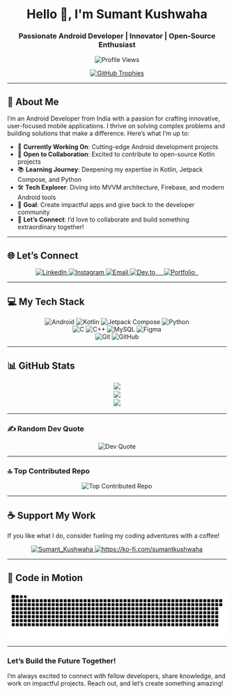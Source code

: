 <h1 align="center">Hello 👋, I'm Sumant Kushwaha</h1>
<h3 align="center">Passionate Android Developer | Innovator | Open-Source Enthusiast</h3>

<p align="center">
  <img src="https://komarev.com/ghpvc/?username=sumant-kushwaha&label=Profile%20Views&color=0e75b6&style=flat" alt="Profile Views" />
</p>

<p align="center">
  <a href="https://github.com/ryo-ma/github-profile-trophy">
    <img src="https://github-profile-trophy.vercel.app/?username=sumant-kushwaha&theme=onedark&column=5&margin-w=15&title=Commit,Stars,Followers,Repositories,Experience" alt="GitHub Trophies" />
  </a>
</p>



---

## 🚀 About Me
I’m an Android Developer from India with a passion for crafting innovative, user-focused mobile applications. I thrive on solving complex problems and building solutions that make a difference. Here’s what I’m up to:

- 🌟 **Currently Working On**: Cutting-edge Android development projects  
- 🤝 **Open to Collaboration**: Excited to contribute to open-source Kotlin projects  
- 📚 **Learning Journey**: Deepening my expertise in Kotlin, Jetpack Compose, and Python  
- 🛠 **Tech Explorer**: Diving into MVVM architecture, Firebase, and modern Android tools  
- 🎯 **Goal**: Create impactful apps and give back to the developer community  
- 📩 **Let’s Connect**: I’d love to collaborate and build something extraordinary together!

---

## 🌐 Let’s Connect
<p align="center">
  <a href="https://linkedin.com/in/sumant-kushwaha" target="_blank">
    <img src="https://img.shields.io/badge/LinkedIn-%230077B5.svg?style=for-the-badge&logo=linkedin&logoColor=white" alt="LinkedIn" />
  </a>
  <a href="https://instagram.com/Sumant_Kushwaha.dev" target="_blank">
    <img src="https://img.shields.io/badge/Instagram-%23E4405F.svg?style=for-the-badge&logo=instagram&logoColor=white" alt="Instagram" />
  </a>
  <a href="mailto:SumantKushwaha.dev@gmail.com" target="_blank">
    <img src="https://img.shields.io/badge/Email-D14836?style=for-the-badge&logo=gmail&logoColor=white" alt="Email" />
  </a>
  <a href="https://dev.to/sumant_kushwaha" target="_blank">
    <img src="https://img.shields.io/badge/Dev.to-0A0A0A?style=for-the-badge&logo=dev.to&logoColor=white" alt="Dev.to" />
  </a>
  <a href="https://sumantportf.netlify.app/" target="_blank">     
    <img src="https://img.shields.io/badge/Portfolio-12100E?style=for-the-badge&logo=vercel&logoColor=white" alt="Portfolio" />   
  </a> 
</p>

---

## 💻 My Tech Stack
<p align="center">
  <img src="https://img.shields.io/badge/Android-3DDC84?style=for-the-badge&logo=android&logoColor=white" alt="Android" />
  <img src="https://img.shields.io/badge/Kotlin-7F52FF?style=for-the-badge&logo=kotlin&logoColor=white" alt="Kotlin" />
  <img src="https://img.shields.io/badge/Jetpack%20Compose-4285F4?style=for-the-badge&logo=jetpackcompose&logoColor=white" alt="Jetpack Compose" />
  <img src="https://img.shields.io/badge/Python-3776AB?style=for-the-badge&logo=python&logoColor=white" alt="Python" />
  <br/>
  <img src="https://img.shields.io/badge/C-00599C?style=for-the-badge&logo=c&logoColor=white" alt="C" />
  <img src="https://img.shields.io/badge/C++-00599C?style=for-the-badge&logo=c%2B%2B&logoColor=white" alt="C++" />
  <img src="https://img.shields.io/badge/MySQL-4479A1?style=for-the-badge&logo=mysql&logoColor=white" alt="MySQL" />
  <img src="https://img.shields.io/badge/Figma-F24E1E?style=for-the-badge&logo=figma&logoColor=white" alt="Figma" />
  <br/>
  <img src="https://img.shields.io/badge/Git-F05032?style=for-the-badge&logo=git&logoColor=white" alt="Git" />
  <img src="https://img.shields.io/badge/GitHub-181717?style=for-the-badge&logo=github&logoColor=white" alt="GitHub" />
</p>

---

## 📊 GitHub Stats

<p align="center">
  <img src="https://github-readme-stats.vercel.app/api?username=sumant-kushwaha&theme=radical&hide_border=false&include_all_commits=false&count_private=false"/>
  <br/>
  <img src="https://nirzak-streak-stats.vercel.app/?user=sumant-kushwaha&theme=radical&hide_border=false"/>
  <br/>
  <img src="https://github-readme-stats.vercel.app/api/top-langs/?username=sumant-kushwaha&theme=radical&hide_border=false&include_all_commits=false&count_private=false&layout=compact"/>
</p>


---

### ✍️ Random Dev Quote
<p align="center">
  <img src="https://quotes-github-readme.vercel.app/api?type=horizontal&theme=radical" alt="Dev Quote"/>
</p>

---

### 🔝 Top Contributed Repo
<p align="center">
  <img src="https://github-contributor-stats.vercel.app/api?username=sumant-kushwaha&limit=5&theme=radical&combine_all_yearly_contributions=true" alt="Top Contributed Repo"/>
</p>

---

## ☕ Support My Work
If you like what I do, consider fueling my coding adventures with a coffee!  
<p align="center">
  <a href="https://buymeacoffee.com/sumantkushwaha">
    <img src="https://cdn.buymeacoffee.com/buttons/v2/default-yellow.png" height="50" width="210" alt="Sumant_Kushwaha" />
  </a>
  <a href="https://ko-fi.com/sumantkushwaha">
    <img src="https://cdn.ko-fi.com/cdn/kofi3.png?v=3" height="50" width="210" alt="https://ko-fi.com/sumantkushwaha" />
  </a>
</p>

---

## 🐍 Code in Motion
<p align="center">
  <picture>
    <source media="(prefers-color-scheme: dark)" srcset="https://github.com/Sumant-Kushwaha/Sumant-Kushwaha/blob/output/github-snake-dark.svg" />
    <source media="(prefers-color-scheme: light)" srcset="https://github.com/Sumant-Kushwaha/Sumant-Kushwaha/blob/output/github-snake.svg" />
    <img alt="GitHub Snake" src="https://github.com/Sumant-Kushwaha/Sumant-Kushwaha/blob/output/github-snake.svg" />
  </picture>
</p>

---


### Let’s Build the Future Together!  
I’m always excited to connect with fellow developers, share knowledge, and work on impactful projects. Reach out, and let’s create something amazing!
